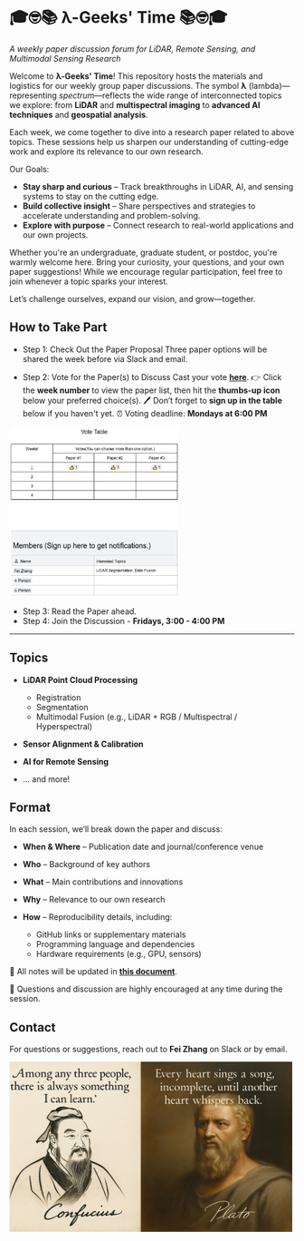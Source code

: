 # 🎓🤓📚 λ-Geeks' Time 📚🤓🎓

*A weekly paper discussion forum for LiDAR, Remote Sensing, and Multimodal Sensing Research*  

Welcome to **λ-Geeks' Time**! This repository hosts the materials and logistics for our weekly group paper discussions. The symbol **λ** (lambda)—representing *spectrum*—reflects the wide range of interconnected topics we explore: from **LiDAR** and **multispectral imaging** to **advanced AI techniques** and **geospatial analysis**.

Each week, we come together to dive into a research paper related to above topics. These sessions help us sharpen our understanding of cutting-edge work and explore its relevance to our own research.

Our Goals:

* **Stay sharp and curious** – Track breakthroughs in LiDAR, AI, and sensing systems to stay on the cutting edge.
* **Build collective insight** – Share perspectives and strategies to accelerate understanding and problem-solving.
* **Explore with purpose** – Connect research to real-world applications and our own projects.

Whether you're an undergraduate, graduate student, or postdoc, you're warmly welcome here. Bring your curiosity, your questions, and your own paper suggestions! While we encourage regular participation, feel free to join whenever a topic sparks your interest.

Let’s challenge ourselves, expand our vision, and grow—together.





## How to Take Part

- Step 1: Check Out the Paper Proposal
Three paper options will be shared the week before via Slack and email.

- Step 2: Vote for the Paper(s) to Discuss
Cast your vote [**here**](https://docs.google.com/document/d/1qtEVUmaqrHbyZwN6tZVJzuS0EeOU4mtVxyJrCBGTMvU/edit?tab=t.mds9qz7e29is).
👉 Click the **week number** to view the paper list, then hit the **thumbs-up icon** below your preferred choice(s).
🖊️ Don’t forget to **sign up in the table** below if you haven't yet.
⏰ Voting deadline: **Mondays at 6:00 PM**

<img src="resources/Vote_sign_up.jpg" width="300" height="300">

- Step 3: Read the Paper ahead.
- Step 4: Join the Discussion - **Fridays, 3:00 - 4:00 PM**



---


## Topics

* **LiDAR Point Cloud Processing**

  * Registration
  * Segmentation
  * Multimodal Fusion (e.g., LiDAR + RGB / Multispectral / Hyperspectral)
* **Sensor Alignment & Calibration**
* **AI for Remote Sensing**
* ... and more!



## Format

In each session, we’ll break down the paper and discuss:

* **When & Where** – Publication date and journal/conference venue
* **Who** – Background of key authors
* **What** – Main contributions and innovations
* **Why** – Relevance to our own research
* **How** – Reproducibility details, including:

  * GitHub links or supplementary materials
  * Programming language and dependencies
  * Hardware requirements (e.g., GPU, sensors)

📝 All notes will be updated in [**this document**](https://docs.google.com/document/d/1qtEVUmaqrHbyZwN6tZVJzuS0EeOU4mtVxyJrCBGTMvU/edit?tab=t.0).

💬 Questions and discussion are highly encouraged at any time during the session.



## Contact

For questions or suggestions, reach out to **Fei Zhang** on Slack or by email.

<img src="resources/confucious_plato_maxims.png" width="500" height="300">



